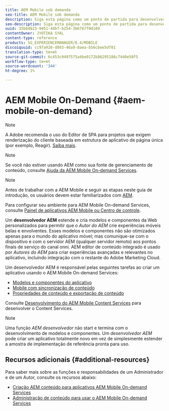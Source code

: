 ```yaml
---
title: AEM Mobile sob demanda
seo-title: AEM Mobile sob demanda
description: Siga esta página como um ponto de partida para desenvolver aplicativos de serviços sob demanda com AEM (Adobe Experience Manager). A página aborda os tópicos relevantes para um desenvolvedor de um aplicativo.
seo-description: Siga esta página como um ponto de partida para desenvolver aplicativos de serviços sob demanda com AEM (Adobe Experience Manager). A página aborda os tópicos relevantes para um desenvolvedor de um aplicativo.
uuid: 35b64823-9451-44bf-b254-3b6767f0d109
contentOwner: JYOTIKA SYAL
content-type: reference
products: SG_EXPERIENCEMANAGER/6.4/MOBILE
discoiquuid: cc97a926-d893-46a9-8aea-b56cbee5df01
translation-type: tm+mt
source-git-commit: 6c453c9497575a4be0172b86295186c74d0e50f5
workflow-type: tm+mt
source-wordcount: '344'
ht-degree: 1%

---
```



# AEM Mobile On-Demand {#aem-mobile-on-demand}

>[!NOTE]
>
>A Adobe recomenda o uso do Editor de SPA para projetos que exigem renderização do cliente baseada em estrutura de aplicativo de página única (por exemplo, Reagir). [Saiba mais](/help/sites-developing/spa-overview.md).

>[!NOTE]
>
>Se você não estiver usando AEM como sua fonte de gerenciamento de conteúdo, consulte [Ajuda da AEM Mobile On-demand Services](https://helpx.adobe.com/digital-publishing-solution/topics.html).

>[!NOTE]
>
>Antes de trabalhar com a AEM Mobile e seguir as etapas neste guia de introdução, os usuários devem estar familiarizados com [AEM](/help/sites-deploying/deploy.md).
>
>Para configurar seu ambiente para AEM Mobile On-demand Services, consulte [Painel de aplicativos AEM Mobile ou Centro de controle](/help/mobile/mobile-apps-ondemand-application-dashboard.md).

Um **desenvolvedor AEM** estende e cria modelos e componentes da Web personalizados para permitir que o *Autor do AEM* crie experiências móveis belas e envolventes. Esses modelos e componentes não são otimizados apenas para o mundo do aplicativo móvel; mas comunique-se com o dispositivo e com o servidor AEM (qualquer servidor remoto) aos pontos finais de serviço do canal onni. AEM editor de conteúdo integrado é usado por *Autores do AEM* para criar experiências avançadas e relevantes no aplicativo, incluindo integração com o restante do Adobe Marketing Cloud.

Um desenvolvedor AEM é responsável pelas seguintes tarefas ao criar um aplicativo usando o AEM Mobile On-demand Services:

* [Modelos e componentes do aplicativo](/help/mobile/app-templates-and-components1.md)
* [Mobile com sincronização de conteúdo](/help/mobile/mobile-ondemand-contentsync.md)
* [Propriedades de conteúdo e exportação de conteúdo](/help/mobile/on-demand-content-properties-exporting.md)

Consulte [Desenvolvimento do AEM Mobile Content Services](/help/mobile/developing-content-services.md) para desenvolver o Content Services.

>[!NOTE]
>
>Uma função *AEM desenvolvedor* não start e termina com o desenvolvimento de modelos e componentes. Um *desenvolvedor AEM* pode criar um aplicativo totalmente novo em vez de simplesmente estender a amostra de implementação de referência pronta para uso.

## Recursos adicionais {#additional-resources}

Para saber mais sobre as funções e responsabilidades de um Administrador e de um Autor, consulte os recursos abaixo:

* [Criação AEM conteúdo para aplicativos AEM Mobile On-demand Services](/help/mobile/mobile-apps-ondemand.md)
* [Administração de conteúdo para usar o AEM Mobile On-demand Services](/help/mobile/aem-mobile.md)

